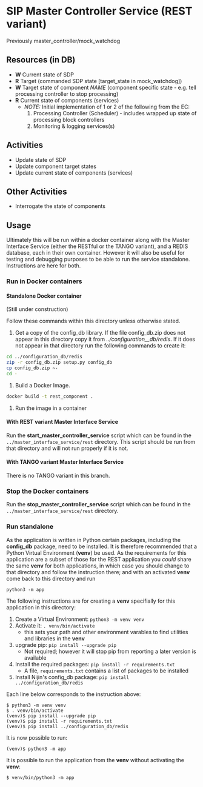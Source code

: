 # SIP Master Controller Service (REST variant)

Previously master\_controller/mock\_watchdog

## Resources (in DB)
* __W__ Current state of SDP
* __R__ Target (commanded SDP state [target_state in mock\_watchdog])
* __W__ Target state of component *NAME* (component specific
state - e.g. tell processing controller to stop processing)
* __R__ Current state of components (services)
    * _NOTE:_ Initial implementation of 1 or 2 of the following from the EC:
        1. Processing Controller (Scheduler) - includes wrapped up state of processing block controllers
        1. Monitoring & logging services(s)

## Activities
* Update state of SDP
* Update component target states
* Update current state of components (services)

## Other Activities
* Interrogate the state of components

## Usage
Ultimately this will be run within a docker container along with the
Master Interface Service (either the RESTful or the TANGO variant),
and a REDIS database,
each in their own container.
However it will also be useful for testing and debugging purposes to be 
able to run
the service standalone. Instructions are here for both.

### Run in Docker containers

#### Standalone Docker container
(Still under construction)

Follow these commands within this directory unless otherwise stated.
1. Get a copy of the config_db library. 
If the file config_db.zip does
not appear in this directory copy it from _../configuration__db/redis_.
If it does not appear in that directory run the 
following commands to create it:
```bash
cd ../configuration_db/redis
zip -r config_db.zip setup.py config_db
cp config_db.zip ~-
cd -
```
1. Build a Docker Image.
```bash
docker build -t rest_component .
```
1. Run the image in a container

#### With REST variant Master Interface Service
Run the __start_master_controller_service__ script which can be found
in the ``../master_interface_service/rest`` directory.
This script should be run from that directory and will not run properly
if it is not.

#### With TANGO variant Master Interface Service
There is no TANGO variant in this branch.

### Stop the Docker containers
Run the __stop_master_controller_service__ script which can be found
in the ``../master_interface_service/rest`` directory.

### Run standalone
As the application is written in Python certain packages, including the 
__config_db__ package, need to be installed. 
It is therefore recommended that a Python Virtual Environment (__venv__)
be used.
As the requirements for this application are a subset of those for the
REST application you _could_ share the same __venv__ for both 
applications, in which case you should change to that directory and follow 
the instruction there; and with an activated __venv__ come back
to this directory and run
```
python3 -m app
```
The following instructions are for creating a __venv__ specifially
for this application in this directory:

1. Create a Virtual Environment: `python3 -m venv venv`
2. Activate it: `. venv/bin/activate`
   * this sets your path and other environment varables to find 
   utilities and libraries in the __venv__
3. upgrade pip: `pip install --upgrade pip`
   * Not required; however it will stop pip from reporting a later version 
   is available
4. Install the required packages: `pip install -r requirements.txt`
   * A file, `requirements.txt` contains a list of packages to be installed
5. Install Nijin's config_db package: `pip install ../configuration_db/redis`

Each line below corresponds to the instruction above:
```
$ python3 -m venv venv
$ . venv/bin/activate
(venv)$ pip install --upgrade pip
(venv)$ pip install -r requirements.txt
(venv)$ pip install ../configuration_db/redis
```
It is now possible to run:
```
(venv)$ python3 -m app
```
It is possible to run the application from the __venv__ without activating
the __venv__:
```
$ venv/bin/python3 -m app
```
